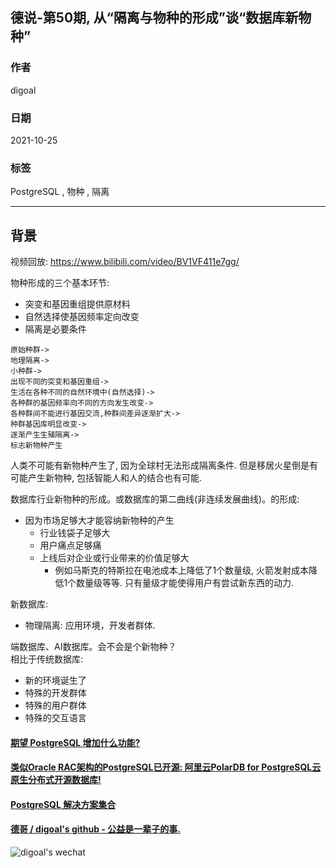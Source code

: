## 德说-第50期, 从“隔离与物种的形成”谈“数据库新物种”  
                                    
### 作者                                    
digoal                                    
                                    
### 日期                                    
2021-10-25                                    
                                    
### 标签                                    
PostgreSQL , 物种 , 隔离          
                                    
----                                    
                                    
## 背景        
视频回放: https://www.bilibili.com/video/BV1VF411e7gg/      
    
物种形成的三个基本环节:  
- 突变和基因重组提供原材料  
- 自然选择使基因频率定向改变  
- 隔离是必要条件  
      
```  
原始种群->  
地理隔离->  
小种群->  
出现不同的突变和基因重组->  
生活在各种不同的自然环境中(自然选择)->  
各种群的基因频率向不同的方向发生改变->  
各种群间不能进行基因交流,种群间差异逐渐扩大->  
种群基因库明显改变->  
逐渐产生生殖隔离->  
标志新物种产生  
```  
  
人类不可能有新物种产生了, 因为全球村无法形成隔离条件. 但是移居火星倒是有可能产生新物种, 包括智能人和人的结合也有可能.     
  
  
数据库行业新物种的形成。或数据库的第二曲线(非连续发展曲线)。的形成:  
- 因为市场足够大才能容纳新物种的产生
    - 行业钱袋子足够大  
    - 用户痛点足够痛  
    - 上线后对企业或行业带来的价值足够大  
        - 例如马斯克的特斯拉在电池成本上降低了1个数量级, 火箭发射成本降低1个数量级等等. 只有量级才能使得用户有尝试新东西的动力.  
  
  
新数据库:   
- 物理隔离: 应用环境，开发者群体.   
  
端数据库、AI数据库。会不会是个新物种？  
相比于传统数据库:   
- 新的环境诞生了  
- 特殊的开发群体  
- 特殊的用户群体  
- 特殊的交互语言  
  
  
  
  
  
  
#### [期望 PostgreSQL 增加什么功能?](https://github.com/digoal/blog/issues/76 "269ac3d1c492e938c0191101c7238216")
  
  
#### [类似Oracle RAC架构的PostgreSQL已开源: 阿里云PolarDB for PostgreSQL云原生分布式开源数据库!](https://github.com/ApsaraDB/PolarDB-for-PostgreSQL "57258f76c37864c6e6d23383d05714ea")
  
  
#### [PostgreSQL 解决方案集合](https://yq.aliyun.com/topic/118 "40cff096e9ed7122c512b35d8561d9c8")
  
  
#### [德哥 / digoal's github - 公益是一辈子的事.](https://github.com/digoal/blog/blob/master/README.md "22709685feb7cab07d30f30387f0a9ae")
  
  
![digoal's wechat](../pic/digoal_weixin.jpg "f7ad92eeba24523fd47a6e1a0e691b59")
  
